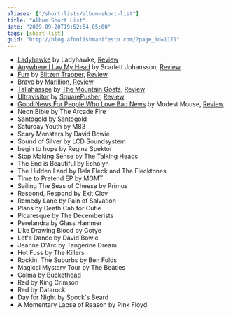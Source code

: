 ```yaml
---
aliases: ["/short-lists/album-short-list"]
title: "Album Short List"
date: "2009-09-20T19:52:54-05:00"
tags: [short-list]
guid: "http://blog.afoolishmanifesto.com/?page_id=1171"
---
```

- [Ladyhawke](http://www.amazon.com/gp/product/B001FBPS3C?ie=UTF8&tag=afooman-20&linkCode=as2&camp=1789&creative=390957&creativeASIN=B001FBPS3C) by Ladyhawke, [Review](/archives/883)
- [Anywhere I Lay My Head](http://www.amazon.com/gp/product/B0014IH1N6?ie=UTF8&tag=afooman-20&linkCode=as2&camp=1789&creative=390957&creativeASIN=B0014IH1N6) by Scarlett Johansson, [Review](/archives/564)
- [Furr](http://www.amazon.com/gp/product/B001CVCBBW?ie=UTF8&tag=afooman-20&linkCode=as2&camp=1789&creative=9325&creativeASIN=B001CVCBBW) by [Blitzen Trapper](http://www.amazon.com/gp/redirect.html?ie=UTF8&location=http%3A%2F%2Fwww.amazon.com%2Fgp%2Fentity%2FBlitzen-Trapper%2FB00197CYR0%3Fie%3DUTF8%26ref%255F%3Dntt%255Fmus%255Fdp%255Fpel&tag=afooman-20&linkCode=ur2&camp=1789&creative=390957), [Review](/archives/491)
- [Brave](http://www.amazon.com/gp/product/B000008I4Z?ie=UTF8&tag=afooman-20&linkCode=as2&camp=1789&creative=390957&creativeASIN=B000008I4Z) by [Marillion](http://www.amazon.com/gp/redirect.html?ie=UTF8&location=http%3A%2F%2Fwww.amazon.com%2Fgp%2Fentity%2FMarillion%2FB000APGYQO%3Fie%3DUTF8%26ref%255F%3Dntt%255Fmus%255Fdp%255Fpel&tag=afooman-20&linkCode=ur2&camp=1789&creative=390957), [Review](/archives/121)
- [Tallahassee](http://www.amazon.com/gp/product/B00006YXH6?ie=UTF8&tag=afooman-20&linkCode=as2&camp=1789&creative=9325&creativeASIN=B00006YXH6) by [The Mountain Goats](http://www.amazon.com/gp/redirect.html?ie=UTF8&location=http%3A%2F%2Fwww.amazon.com%2Fgp%2Fentity%2FMountain-Goats%2FB000AQ792G%3Fie%3DUTF8%26ref%255F%3Dntt%255Fmus%255Fdp%255Fpel&tag=afooman-20&linkCode=ur2&camp=1789&creative=390957), [Review](/archives/123)
- [Ultravisitor](http://www.amazon.com/gp/product/B0001E70BM?ie=UTF8&tag=afooman-20&linkCode=as2&camp=1789&creative=390957&creativeASIN=B0001E70BM) by [SquarePusher](http://www.amazon.com/gp/redirect.html?ie=UTF8&location=http%3A%2F%2Fwww.amazon.com%2Fgp%2Fentity%2FSquarepusher%2FB000APH800%3Fie%3DUTF8%26ref%255F%3Dntt%255Fmus%255Fdp%255Fpel&tag=afooman-20&linkCode=ur2&camp=1789&creative=390957), [Review](/archives/162)
- [Good News For People Who Love Bad News](http://www.amazon.com/gp/product/B0001M7P78?ie=UTF8&tag=afooman-20&linkCode=as2&camp=1789&creative=9325&creativeASIN=B0001M7P78) by Modest Mouse, [Review](/archives/160)
- Neon Bible by The Arcade Fire
- Santogold by Santogold
- Saturday Youth by M83
- Scary Monsters by David Bowie
- Sound of Silver by LCD Soundsystem
- begin to hope by Regina Spektor
- Stop Making Sense by The Talking Heads
- The End is Beautiful by Echolyn
- The Hidden Land by Bela Fleck and The Flecktones
- Time to Pretend EP by MGMT
- Sailing The Seas of Cheese by Primus
- Respond, Respond by Exit Clov
- Remedy Lane by Pain of Salvation
- Plans by Death Cab for Cutie
- Picaresque by The Decemberists
- Perelandra by Glass Hammer
- Like Drawing Blood by Gotye
- Let's Dance by David Bowie
- Jeanne D'Arc by Tangerine Dream
- Hot Fuss by The Killers
- Rockin' The Suburbs by Ben Folds
- Magical Mystery Tour by The Beatles
- Colma by Buckethead
- Red by King Crimson
- Red by Datarock
- Day for Night by Spock's Beard
- A Momentary Lapse of Reason by Pink Floyd
